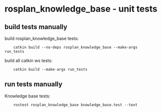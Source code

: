 # rosplan_knowledge_base - unit tests

## build tests manually

build rosplan_knowledge_base tests:

        catkin build --no-deps rosplan_knowledge_base --make-args run_tests

build all catkin ws tests:

        catkin build --make-args run_tests

## run tests manually

Knowledge base tests:

        rostest rosplan_knowledge_base knowledge_base.test --text
